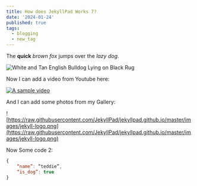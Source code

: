 ```yaml
---
title: How does JekyllPad Works 7?
date: '2024-01-24'
published: true
tags:
  - blogging
  - new_tag
---
```

The **quick** _brown fox_ jumps over the _lazy dog_.

![White and Tan English Bulldog Lying on Black Rug](https://images.pexels.com/photos/164446/pexels-photo-164446.jpeg)

Now I can add a video from Youtube here:

[![A sample video](https://i.ytimg.com/vi/f2d6q2oUJeY/hqdefault.jpg)](https://www.youtube.com/watch?v=f2d6q2oUJeY)

And I can add some photos from my Gallery:

![https://raw.githubusercontent.com/JekyllPad/jekyllpad.github.io/master/images/jekyll-logo.png](https://raw.githubusercontent.com/JekyllPad/jekyllpad.github.io/master/images/jekyll-logo.png)

Now Some code 2:

```javascript
{
    “name”: “teddie”,
    “is_dog”: true
}

```
